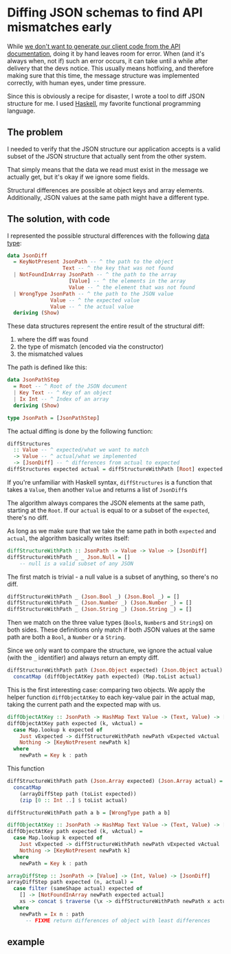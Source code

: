 # Diffing JSON schemas to find API mismatches early

While [we don't want to generate our client code from the API documentation](https://blog.novatec-gmbh.de/the-problems-with-swagger/),
doing it by hand leaves room for error.
When (and it's always when, not if) such an error occurs, it can take until a while after delivery that the devs notice.
This usually means hotfixing, and therefore making sure that this time, the message structure was implemented correctly, with human eyes, under time pressure.

Since this is obviously a recipe for disaster, I wrote a tool to diff JSON structure for me.
I used [Haskell](https://www.haskell.org), my favorite functional programming language.

## The problem

I needed to verify that the JSON structure our application accepts is a valid subset of the JSON structure that actually sent from the other system.

That simply means that the data we read must exist in the message we actually get, but it's okay if we ignore some fields.

Structural differences are possible at object keys and array elements.
Additionally, JSON values at the same path might have a different type.

## The solution, with code

I represented the possible structural differences with the following [data type](https://en.wikipedia.org/wiki/Algebraic_data_type):

```haskell
data JsonDiff
  = KeyNotPresent JsonPath -- ^ the path to the object
                  Text -- ^ the key that was not found
  | NotFoundInArray JsonPath -- ^ the path to the array
                    [Value] -- ^ the elements in the array
                    Value -- ^ the element that was not found
  | WrongType JsonPath -- ^ the path to the JSON value
              Value -- ^ the expected value
              Value -- ^ the actual value
  deriving (Show)
```

These data structures represent the entire result of the structural diff:

1. where the diff was found
2. the type of mismatch (encoded via the constructor)
3. the mismatched values

The path is defined like this:

```haskell
data JsonPathStep
  = Root -- ^ Root of the JSON document
  | Key Text -- ^ Key of an object
  | Ix Int -- ^ Index of an array
  deriving (Show)

type JsonPath = [JsonPathStep]
```

The actual diffing is done by the following function:

```haskell
diffStructures
  :: Value -- ^ expected/what we want to match
  -> Value -- ^ actual/what we implemented
  -> [JsonDiff] -- ^ differences from actual to expected
diffStructures expected actual = diffStructureWithPath [Root] expected actual
```

If you're unfamiliar with Haskell syntax, `diffStructures` is a function that takes a `Value`, then another `Value` and returns a list of `JsonDiff`s

The algorithm always compares the JSON elements at the same path, starting at the `Root`.
If our `actual` is equal to or a subset of the `expected`, there's no diff.

As long as we make sure that we take the same path in both `expected` and `actual`, the algorithm basically writes itself:

```haskell
diffStructureWithPath :: JsonPath -> Value -> Value -> [JsonDiff]
diffStructureWithPath _ _ Json.Null = []
    -- null is a valid subset of any JSON
```

The first match is trivial - a null value is a subset of anything, so there's no diff.

```haskell
diffStructureWithPath _ (Json.Bool _) (Json.Bool _) = []
diffStructureWithPath _ (Json.Number _) (Json.Number _) = []
diffStructureWithPath _ (Json.String _) (Json.String _) = []
```

Then we match on the three value types (`Bool`s, `Number`s and `String`s) on both sides.
These definitions only match if both JSON values at the same path are both a `Bool`, a `Number` or a `String`.

Since we only want to compare the structure, we ignore the actual value (with the `_` identifier) and always return an empty diff.

```haskell
diffStructureWithPath path (Json.Object expected) (Json.Object actual) =
  concatMap (diffObjectAtKey path expected) (Map.toList actual)
```

This is the first interesting case: comparing two objects.
We apply the helper function `diffObjectAtKey` to each key-value pair in the actual map, taking the current path and the expected map with us.

```haskell
diffObjectAtKey :: JsonPath -> HashMap Text Value -> (Text, Value) -> [JsonDiff]
diffObjectAtKey path expected (k, vActual) =
  case Map.lookup k expected of
    Just vExpected -> diffStructureWithPath newPath vExpected vActual
    Nothing -> [KeyNotPresent newPath k]
  where
    newPath = Key k : path
```

This function 

```haskell
diffStructureWithPath path (Json.Array expected) (Json.Array actual) =
  concatMap
    (arrayDiffStep path (toList expected))
    (zip [0 :: Int ..] $ toList actual)
```



```haskell
diffStructureWithPath path a b = [WrongType path a b]
```



```haskell
diffObjectAtKey :: JsonPath -> HashMap Text Value -> (Text, Value) -> [JsonDiff]
diffObjectAtKey path expected (k, vActual) =
  case Map.lookup k expected of
    Just vExpected -> diffStructureWithPath newPath vExpected vActual
    Nothing -> [KeyNotPresent newPath k]
  where
    newPath = Key k : path

arrayDiffStep :: JsonPath -> [Value] -> (Int, Value) -> [JsonDiff]
arrayDiffStep path expected (n, actual) =
  case filter (sameShape actual) expected of
    [] -> [NotFoundInArray newPath expected actual]
    xs -> concat $ traverse (\x -> diffStructureWithPath newPath x actual) xs
  where
    newPath = Ix n : path
      -- FIXME return differences of object with least differences
```

## example
